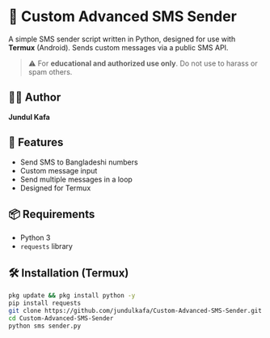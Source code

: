# 📲 Custom Advanced SMS Sender

A simple SMS sender script written in Python, designed for use with **Termux** (Android). Sends custom messages via a public SMS API.

> ⚠️ For **educational and authorized use only**. Do not use to harass or spam others.

## 👨‍💻 Author

**Jundul Kafa**

## 🚀 Features

- Send SMS to Bangladeshi numbers
- Custom message input
- Send multiple messages in a loop
- Designed for Termux

## 📦 Requirements

- Python 3
- `requests` library

## 🛠 Installation (Termux)

```bash
pkg update && pkg install python -y
pip install requests
git clone https://github.com/jundulkafa/Custom-Advanced-SMS-Sender.git
cd Custom-Advanced-SMS-Sender
python sms sender.py
